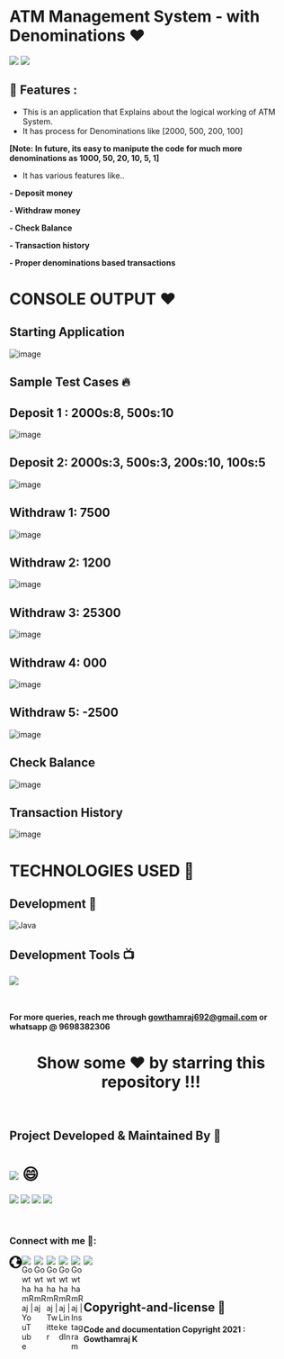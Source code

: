 # ATM Management System - with Denominations ❤️

![](https://img.shields.io/github/languages/count/gowthamrajk/ATM_System_with_Denominations)   ![](https://img.shields.io/github/languages/top/gowthamrajk/ATM_System_with_Denominations)

## 🔭 Features :

- This is an application that Explains about the logical working of ATM System.
- It has process for Denominations like [2000, 500, 200, 100]

**[Note: In future, its easy to manipute the code for much more denominations as 1000, 50, 20, 10, 5, 1]**

- It has various features like..

**- Deposit money**

**- Withdraw money**

**- Check Balance**

**- Transaction history**

**- Proper denominations based transactions**

# CONSOLE OUTPUT ❤️

## Starting Application

![image](https://user-images.githubusercontent.com/43011442/127977282-0e88114f-974d-4094-8a80-5fdd20433f3d.png)

## Sample Test Cases 🔥

## Deposit 1 : 2000s:8, 500s:10

![image](https://user-images.githubusercontent.com/43011442/127977741-475febee-e378-425f-a269-d759e05460f0.png)


## Deposit 2: 2000s:3, 500s:3, 200s:10, 100s:5

![image](https://user-images.githubusercontent.com/43011442/127978184-e46385ba-94fb-4bfc-954b-1aef9759979f.png)


## Withdraw 1: 7500

![image](https://user-images.githubusercontent.com/43011442/127978561-f89ffbe7-c47e-44f1-b8ee-f4efce0fc62f.png)


## Withdraw 2: 1200

![image](https://user-images.githubusercontent.com/43011442/127978704-98ff3fb6-7040-41a4-9e7f-44b037671d66.png)


## Withdraw 3: 25300

![image](https://user-images.githubusercontent.com/43011442/127978946-8cc8927c-e092-4cb3-a9aa-b48063b27271.png)


## Withdraw 4: 000

![image](https://user-images.githubusercontent.com/43011442/127979329-1d1a3c6f-e753-457c-8322-fb272e0a993e.png)


## Withdraw 5: -2500

![image](https://user-images.githubusercontent.com/43011442/127979472-18d6ee99-ad70-4cc4-aad9-3c265d4224b9.png)


## Check Balance

![image](https://user-images.githubusercontent.com/43011442/127979049-6e2a482e-d129-4a0d-a372-4f367a39bd41.png)


## Transaction History

![image](https://user-images.githubusercontent.com/43011442/127979646-6df420b2-9c48-47fb-b908-5c792f824a0c.png)


# TECHNOLOGIES USED 📌

## Development 🔭

![Java](https://img.shields.io/static/v1?style=for-the-badge&message=Open+JDK+14&color=007396&label=)

## Development Tools 📺

![](https://img.shields.io/static/v1?style=for-the-badge&message=Eclipse+IDE&color=2C2255&logo=Eclipse+IDE&logoColor=FFFFFF&label=)

<br>

**For more queries, reach me through gowthamraj692@gmail.com or whatsapp @ 9698382306**

<div align="center">

# Show some ❤️ by starring this repository !!!

</div>

<br>

## Project Developed & Maintained By 🔭

# ![](https://img.shields.io/static/v1?style=for-the-badge&message=Gowthamraj+K&color=007396&label=) 😄

![](https://img.shields.io/static/v1?style=for-the-badge&message=Fullstack+Web+Developer&color=0b3d36&label=)  ![](https://img.shields.io/static/v1?style=for-the-badge&message=UI+Designer&color=d92323&label=) ![](https://img.shields.io/static/v1?style=for-the-badge&message=Learning+new+things&color=0c0c4f&label=)  ![](https://img.shields.io/static/v1?style=for-the-badge&message=Design+Thinker&color=0b3d17&label=) 

<br>

### Connect with me 👋:

[<img align="left" alt="code-Jamm.in" width="22px" src="https://raw.githubusercontent.com/iconic/open-iconic/master/svg/globe.svg" />][website1]
[<img align="left" alt="GowthamRaj | YouTube" width="22px" src="https://cdn.jsdelivr.net/npm/simple-icons@v3/icons/youtube.svg" />][youtube]
[<img align="left" alt="GowthamRaj " width="22px" src="https://www.iconfinder.com/data/icons/logos-and-brands/512/160_Hackerrank_logo_logos-512.png" />][hackerrank]
[<img align="left" alt="GowthamRaj  | Twitter" width="22px" src="https://cdn.jsdelivr.net/npm/simple-icons@v3/icons/twitter.svg" />][twitter]
[<img align="left" alt="GowthamRaj  | LinkedIn" width="22px" src="https://cdn.jsdelivr.net/npm/simple-icons@v3/icons/linkedin.svg" />][linkedin]
[<img align="left" alt="GowthamRaj  | Instagram" width="22px" src="https://cdn.jsdelivr.net/npm/simple-icons@v3/icons/instagram.svg" />][instagram]
[![](https://img.shields.io/badge/9698382306-25D366?style=social&logo=whatsapp&logoColor=green)]()

<br>

## Copyright-and-license 📌

**Code and documentation Copyright 2021 : Gowthamraj K**

[website1]: https://sites.google.com/view/code-jamm
[hackerrank]: https://www.hackerrank.com/gowthamraj692
[website]: https://github.com/gowthamrajk
[twitter]: https://twitter.com/Gowtham29341737
[youtube]: https://www.youtube.com/channel/UC_Q5Zet9Oz-UVAeJ-oE_uGQ?view_as=subscriber
[instagram]: https://instagram.com/gow_t_h_a_m_r_a_j
[linkedin]: https://www.linkedin.com/in/gowtham-kittusamy-54b835174/
